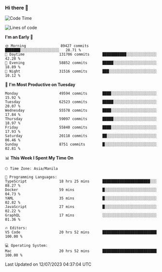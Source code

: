 ### Hi there 👋

<!--START_SECTION:waka-->
![Code Time](http://img.shields.io/badge/Code%20Time-4%2C157%20hrs%2042%20mins-blue)

![Lines of code](https://img.shields.io/badge/From%20Hello%20World%20I%27ve%20Written-114.4%20million%20lines%20of%20code-blue)

**I'm an Early 🐤** 

```text
🌞 Morning                89427 commits       ███████░░░░░░░░░░░░░░░░░░   28.71 % 
🌆 Daytime                131706 commits      ███████████░░░░░░░░░░░░░░   42.28 % 
🌃 Evening                58852 commits       █████░░░░░░░░░░░░░░░░░░░░   18.89 % 
🌙 Night                  31516 commits       ███░░░░░░░░░░░░░░░░░░░░░░   10.12 % 
```
📅 **I'm Most Productive on Tuesday** 

```text
Monday                   49594 commits       ████░░░░░░░░░░░░░░░░░░░░░   15.92 % 
Tuesday                  62523 commits       █████░░░░░░░░░░░░░░░░░░░░   20.07 % 
Wednesday                55578 commits       ████░░░░░░░░░░░░░░░░░░░░░   17.84 % 
Thursday                 59097 commits       █████░░░░░░░░░░░░░░░░░░░░   18.97 % 
Friday                   55840 commits       ████░░░░░░░░░░░░░░░░░░░░░   17.93 % 
Saturday                 20118 commits       ██░░░░░░░░░░░░░░░░░░░░░░░   06.46 % 
Sunday                   8751 commits        █░░░░░░░░░░░░░░░░░░░░░░░░   02.81 % 
```


📊 **This Week I Spent My Time On** 

```text
🕑︎ Time Zone: Asia/Manila

💬 Programming Languages: 
TypeScript               18 hrs 25 mins      ██████████████████████░░░   88.27 % 
Docker                   59 mins             █░░░░░░░░░░░░░░░░░░░░░░░░   04.73 % 
YAML                     35 mins             █░░░░░░░░░░░░░░░░░░░░░░░░   02.82 % 
JavaScript               27 mins             █░░░░░░░░░░░░░░░░░░░░░░░░   02.22 % 
GraphQL                  17 mins             ░░░░░░░░░░░░░░░░░░░░░░░░░   01.36 % 

🔥 Editors: 
VS Code                  20 hrs 52 mins      █████████████████████████   100.00 % 

💻 Operating System: 
Mac                      20 hrs 52 mins      █████████████████████████   100.00 % 
```


 Last Updated on 12/07/2023 04:37:04 UTC
<!--END_SECTION:waka-->


<!--
**rad182/rad182** is a ✨ _special_ ✨ repository because its `README.md` (this file) appears on your GitHub profile.

Here are some ideas to get you started:

- 🔭 I’m currently working on ...
- 🌱 I’m currently learning ...
- 👯 I’m looking to collaborate on ...
- 🤔 I’m looking for help with ...
- 💬 Ask me about ...
- 📫 How to reach me: ...
- 😄 Pronouns: ...
- ⚡ Fun fact: ...
-->

